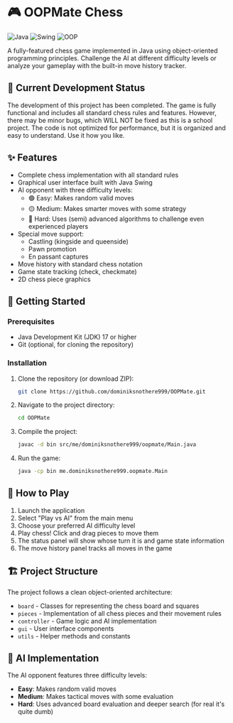 # 🎮 OOPMate Chess

![Java](https://img.shields.io/badge/Java-ED8B00?style=for-the-badge&logo=java&logoColor=white)
![Swing](https://img.shields.io/badge/Swing-007396?style=for-the-badge&logo=java&logoColor=white)
![OOP](https://img.shields.io/badge/OOP-5C2D91?style=for-the-badge&logoColor=white)

A fully-featured chess game implemented in Java using object-oriented programming principles. Challenge the AI at different difficulty levels or analyze your gameplay with the built-in move history tracker.

## 🚧 Current Development Status

The development of this project has been completed. The game is fully functional and includes all standard chess rules and features. However, there may be minor bugs, which WILL NOT be fixed as this is a school project. The code is not optimized for performance, but it is organized and easy to understand. Use it how you like.

## ✨ Features

- Complete chess implementation with all standard rules
- Graphical user interface built with Java Swing
- AI opponent with three difficulty levels:
  - 🟢 Easy: Makes random valid moves
  - 🟡 Medium: Makes smarter moves with some strategy
  - 🔴 Hard: Uses (semi) advanced algorithms to challenge even experienced players
- Special move support:
  - Castling (kingside and queenside)
  - Pawn promotion
  - En passant captures
- Move history with standard chess notation
- Game state tracking (check, checkmate)
- 2D chess piece graphics

## 🚀 Getting Started

### Prerequisites

- Java Development Kit (JDK) 17 or higher
- Git (optional, for cloning the repository)

### Installation

1. Clone the repository (or download ZIP):
   ```bash
   git clone https://github.com/dominiksnothere999/OOPMate.git
   ```
2.  Navigate to the project directory:
    ```bash
    cd OOPMate
    ```
3.  Compile the project:
    ```bash
    javac -d bin src/me/dominiksnothere999/oopmate/Main.java
    ```
4.  Run the game:
    ```bash
    java -cp bin me.dominiksnothere999.oopmate.Main
    ```

## 🎯 How to Play

1.  Launch the application
2.  Select "Play vs AI" from the main menu
3.  Choose your preferred AI difficulty level
4.  Play chess! Click and drag pieces to move them
5.  The status panel will show whose turn it is and game state information
6.  The move history panel tracks all moves in the game

## 🏗️ Project Structure

The project follows a clean object-oriented architecture:

-   `board`  - Classes for representing the chess board and squares
-   `pieces`  - Implementation of all chess pieces and their movement rules
-   `controller`  - Game logic and AI implementation
-   `gui`  - User interface components
-   `utils`  - Helper methods and constants

## 🧠 AI Implementation

The AI opponent features three difficulty levels:

-   **Easy**: Makes random valid moves
-   **Medium**: Makes tactical moves with some evaluation
-   **Hard**: Uses advanced board evaluation and deeper search (for real it's quite dumb)